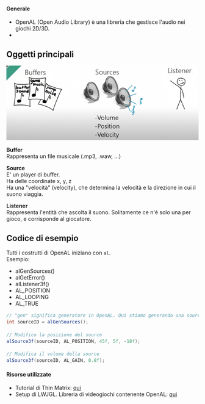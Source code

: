 #### Generale
- OpenAL (Open Audio Library) è una libreria che gestisce l'audio nei giochi 2D/3D.
- 

## Oggetti principali
![](../resources/OpenAL_OggettiPrincipali_1.png)

**Buffer**\
Rappresenta un file musicale (.mp3, .waw, ...)

**Source**\
E' un player di buffer.\
Ha delle coordinate x, y, z\
Ha una "velocità" (velocity), che determina la velocità e la direzione in cui il suono viaggia.

**Listener**\
Rappresenta l'entità che ascolta il suono.
Solitamente ce n'é solo una per gioco, e corrisponde al giocatore.

## Codice di esempio
Tutti i costrutti di OpenAL iniziano con `al`.\
Esempio:
- alGenSources()
- alGetError()
- alListener3f()
- AL_POSITION
- AL_LOOPING
- AL_TRUE
```Java
// "gen" significa generatore in OpenAL. Qui stiamo generando una source (aka player).
int sourceID = alGenSources();

// Modifico la posizione del source
alSource3f(sourceID, AL_POSITION, 45f, 5f, -18f);

// Modifica il volume della source
alSource3f(sourceID, AL_GAIN, 0.8f);
```

#### Risorse utilizzate
- Tutorial di Thin Matrix: [qui](https://www.youtube.com/watch?v=BR8KjNkYURk)
- Setup di LWJGL. Libreria di videogiochi contenente OpenAL: [qui](https://github.com/LWJGL/lwjgl3-wiki/wiki/1.2.-Install)